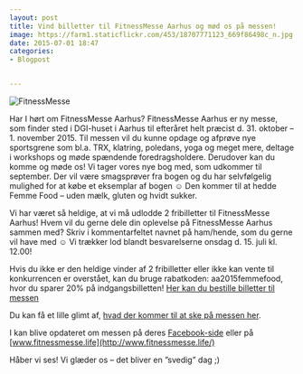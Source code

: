 ```yaml
---
layout: post
title: Vind billetter til FitnessMesse Aarhus og mød os på messen! 
image: https://farm1.staticflickr.com/453/18707771123_669f86498c_n.jpg
date: 2015-07-01 18:47
categories:
- Blogpost


---
```


![FitnessMesse](https://farm1.staticflickr.com/453/18707771123_669f86498c_z.jpg) 

Har I hørt om FitnessMesse Aarhus? FitnessMesse Aarhus er ny messe, som finder sted i DGI-huset i Aarhus til efteråret helt præcist d. 31. oktober – 1. november 2015. Til messen vil du kunne opdage og afprøve nye sportsgrene som bl.a. TRX, klatring, poledans, yoga og meget mere, deltage i workshops og møde spændende foredragsholdere. Derudover kan du komme og møde os! Vi tager vores nye bog med, som udkommer til september. Der vil være smagsprøver fra bogen og du har selvfølgelig mulighed for at købe et eksemplar af bogen ☺ Den kommer til at hedde Femme Food – uden mælk, gluten og hvidt sukker.Vi har været så heldige, at vi må udlodde 2 fribilletter til FitnessMesse Aarhus! Hvem vil du gerne dele din oplevelse på FitnessMesse Aarhus sammen med? Skriv i kommentarfeltet navnet på ham/hende, som du gerne vil have med ☺ Vi trækker lod blandt besvarelserne onsdag d. 15. juli kl. 12.00! Hvis du ikke er den heldige vinder af 2 fribilletter eller ikke kan vente til konkurrencen er overstået, kan du bruge rabatkoden: aa2015femmefood, hvor du sparer 20% på indgangsbilletten! [Her kan du bestille billetter til messen](https://billetto.dk/en/events/fitnessmesse-aarhus-2015)Du kan få et lille glimt af, [hvad der kommer til at ske på messen her](https://vimeo.com/129481350).I kan blive opdateret om messen på deres [Facebook-side](https://www.facebook.com/fitnessmesse?fref=ts) eller på [www.fitnessmesse.life](http://www.fitnessmesse.life/)Håber vi ses! Vi glæder os – det bliver en ”svedig” dag ;)













